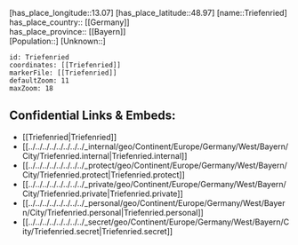 ﻿---
location: [48.97,13.07] 
mapzoom: [7,12] 
mapmarker: city 
type: City
tags:
- geo/City


SpocWebEntityId: 34979
isDeleted: false
confidential: public

---
[has_place_longitude::13.07] 
[has_place_latitude::48.97] 
[name::Triefenried] 
has_place_country:: [[Germany]]  
has_place_province:: [[Bayern]]  
[Population::] 
[Unknown::] 


```leaflet
id: Triefenried
coordinates: [[Triefenried]] 
markerFile: [[Triefenried]] 
defaultZoom: 11 
maxZoom: 18
```


## Confidential Links & Embeds: 
- [[Triefenried|Triefenried]]  
- [[../../../../../../../../_internal/geo/Continent/Europe/Germany/West/Bayern/City/Triefenried.internal|Triefenried.internal]] 
- [[../../../../../../../../_protect/geo/Continent/Europe/Germany/West/Bayern/City/Triefenried.protect|Triefenried.protect]] 
- [[../../../../../../../../_private/geo/Continent/Europe/Germany/West/Bayern/City/Triefenried.private|Triefenried.private]] 
- [[../../../../../../../../_personal/geo/Continent/Europe/Germany/West/Bayern/City/Triefenried.personal|Triefenried.personal]] 
- [[../../../../../../../../_secret/geo/Continent/Europe/Germany/West/Bayern/City/Triefenried.secret|Triefenried.secret]] 
